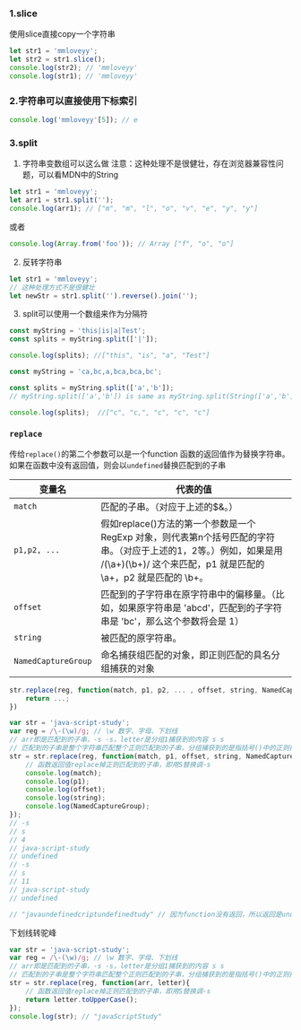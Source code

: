 ### 1.slice
使用slice直接copy一个字符串
```javascript
let str1 = 'mmloveyy';
let str2 = str1.slice();
console.log(str2); // 'mmloveyy'
console.log(str1); // 'mmloveyy'
```

### 2.字符串可以直接使用下标索引
```javascript
console.log('mmloveyy'[5]); // e
```

### 3.split
1. 字符串变数组可以这么做
注意：这种处理不是很健壮，存在浏览器兼容性问题，可以看MDN中的String
```javascript
let str1 = 'mmloveyy';
let arr1 = str1.split('');
console.log(arr1); // ["m", "m", "l", "o", "v", "e", "y", "y"]
```

或者
```javascript
console.log(Array.from('foo')); // Array ["f", "o", "o"]
```

2. 反转字符串
```javascript
let str1 = 'mmloveyy';
// 这种处理方式不是很健壮
let newStr = str1.split('').reverse().join(''); 
```

3. split可以使用一个数组来作为分隔符
```javascript
const myString = 'this|is|a|Test';
const splits = myString.split(['|']);

console.log(splits); //["this", "is", "a", "Test"]

const myString = 'ca,bc,a,bca,bca,bc';

const splits = myString.split(['a','b']); 
// myString.split(['a','b']) is same as myString.split(String(['a','b'])) 

console.log(splits);  //["c", "c,", "c", "c", "c"]
```

### `replace`

传给`replace()`的第二个参数可以是一个function
函数的返回值作为替换字符串。如果在函数中没有返回值，则会以`undefined`替换匹配到的子串

| 变量名 | 代表的值 |
| -- | -- |
| `match` | 匹配的子串。（对应于上述的$&。） |
| `p1,p2, ...` | 假如replace()方法的第一个参数是一个RegExp 对象，则代表第n个括号匹配的字符串。（对应于上述的$1，$2等。）例如，如果是用 /(\a+)(\b+)/ 这个来匹配，p1 就是匹配的 \a+，p2 就是匹配的 \b+。 |
| `offset` | 匹配到的子字符串在原字符串中的偏移量。（比如，如果原字符串是 'abcd'，匹配到的子字符串是 'bc'，那么这个参数将会是 1） |
| `string` | 被匹配的原字符串。 |
| `NamedCaptureGroup` | 命名捕获组匹配的对象，即正则匹配的具名分组捕获的对象 |

```javascript
str.replace(reg, function(match, p1, p2, ... , offset, string, NamedCaptureGroup){
    return ...;
})
```

```javascript
var str = 'java-script-study';
var reg = /\-(\w)/g; // \w 数字、字母、下划线
// arr即是匹配到的子串，-s -s，letter是分组1捕获到的内容 s s
// 匹配到的子串是整个字符串匹配整个正则匹配到的子串，分组捕获到的是指括号()中的正则捕获的内容
str = str.replace(reg, function(match, p1, offset, string, NamedCaptureGroup){
    // 函数返回值replace掉正则匹配到的子串，即用S替换调-s
    console.log(match);
    console.log(p1);
    console.log(offset);
    console.log(string);
    console.log(NamedCaptureGroup);
});
// -s
// s
// 4
// java-script-study
// undefined
// -s
// s
// 11
// java-script-study
// undefined

// "javaundefinedcriptundefinedtudy" // 因为function没有返回，所以返回是undefined，替换后的字符串就变成undefined替换掉了-s
```



下划线转驼峰
```javascript
var str = 'java-script-study';
var reg = /\-(\w)/g; // \w 数字、字母、下划线
// arr即是匹配到的子串，-s -s，letter是分组1捕获到的内容 s s
// 匹配到的子串是整个字符串匹配整个正则匹配到的子串，分组捕获到的是指括号()中的正则捕获的内容
str = str.replace(reg, function(arr, letter){
    // 函数返回值replace掉正则匹配到的子串，即用S替换调-s
    return letter.toUpperCase();
});
console.log(str); // "javaScriptStudy"
```

